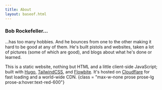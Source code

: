 ```yaml
---
title: About
layout: baseof.html
---
```


### Bob Rockefeller…

…has too many hobbies. And he bounces from one to the other making it hard to be good at any of them. He's built pistols and websites, taken a lot of pictures (some of which are good), and blogs about what he's done or learned.

This is a static website, nothing but HTML and a little client-side JavaScript; built with [Hugo](https://gohugo.io/), [TailwindCSS](https://tailwindcss.com/), and [Flowbite](https://flowbite.com/). It's hosted on [Cloudflare](https://www.cloudflare.com/) for fast loading and a world-wide CDN.
{class = "max-w-none prose prose-lg prose-a:hover:text-red-600"}
